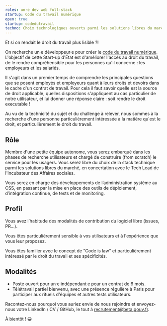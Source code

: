 ```yaml
---
roles: un·e dev web full-stack
startup: Code du travail numérique
open: true
startup: codedutravail
techno: Choix technologiques ouverts parmi les solutions libres du marché
---
```


Et si on rendait le droit du travail plus lisible ?!

<!--more-->

On recherche un·e développeur·e pour créer le [code du travail numérique](https://beta.gouv.fr/startups/codedutravail.html). L'objectif de cette Start-up d'État est d'améliorer l'accès au droit du travail, de le rendre compréhensible pour les personnes qu'il concerne : les employeurs et les salariés.

Il s'agit dans un premier temps de comprendre les principales questions que se posent employés et employeurs quant à leurs droits et devoirs dans le cadre d'un contrat de travail.
Pour cela il faut savoir quelle est la source de droit applicable, quelles dispositions s'appliquent au cas particulier de notre utilisateur, et lui donner une réponse claire : soit rendre le droit executable !

Au vu de la technicité du sujet et du challenge à relever, nous sommes à la recherche d'une personne particulièrement intéressée à la matière qu'est le droit, et particulièrement le droit du travail.

## Rôle

Membre d'une petite équipe autonome, vous serez embarqué dans les phases de recherche utilisateurs et chargé de construire (from scratch) le service pour les usagers.
Vous serez libre du choix de la stack technique parmi les solutions libres du marché, en concertation avec le Tech Lead de l'Incubateur des Affaires sociales.

Vous serez en charge des développements de l’administration système au CSS, en passant par la mise en place des outils de déploiement, d’intégration continue, de tests et de monitoring.

## Profil

Vous avez l’habitude des modalités de contribution du logiciel libre (issues, PR…).

Vous êtes particulièrement sensible à vos utilisateurs et à l'expérience que vous leur proposez.

Vous êtes familier avec le concept de "Code is law" et particulièrement intéressé par le droit du travail et ses spécificités.

## Modalités

- Poste ouvert pour un·e indépendant·e pour un contrat de 6 mois.
- Télétravail partiel bienvenu, avec une présence régulière à Paris pour participer aux rituels d'équipes et autres tests utilisateurs.

Racontez-nous pourquoi vous auriez envie de nous rejoindre et envoyez-nous votre LinkedIn / CV / GitHub, le tout à [recrutement@beta.gouv.fr](mailto:recrutement@beta.gouv.fr).

À bientôt ! 😀
